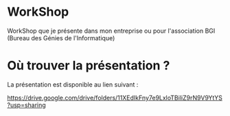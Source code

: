 # WorkShop
 WorkShop que je présente dans mon entreprise ou pour l'association BGI (Bureau des Génies de l'Informatique)


# Où trouver la présentation ?

La présentation est disponible au lien suivant : 

https://drive.google.com/drive/folders/11XEdIkFny7e9LxloTBiliZ9rN9V9YtYS?usp=sharing